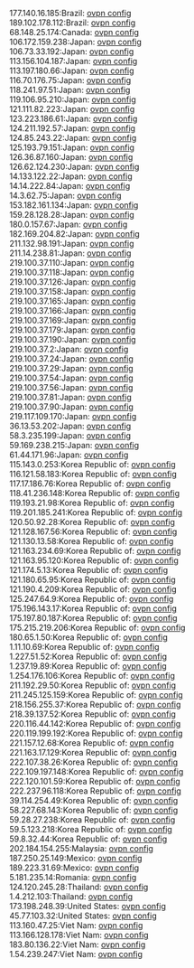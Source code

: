 177.140.16.185:Brazil: [ovpn config](vpn/177_140_16_185.ovpn)  
189.102.178.112:Brazil: [ovpn config](vpn/189_102_178_112.ovpn)  
68.148.25.174:Canada: [ovpn config](vpn/68_148_25_174.ovpn)  
106.172.159.238:Japan: [ovpn config](vpn/106_172_159_238.ovpn)  
106.73.33.192:Japan: [ovpn config](vpn/106_73_33_192.ovpn)  
113.156.104.187:Japan: [ovpn config](vpn/113_156_104_187.ovpn)  
113.197.180.66:Japan: [ovpn config](vpn/113_197_180_66.ovpn)  
116.70.176.75:Japan: [ovpn config](vpn/116_70_176_75.ovpn)  
118.241.97.51:Japan: [ovpn config](vpn/118_241_97_51.ovpn)  
119.106.95.210:Japan: [ovpn config](vpn/119_106_95_210.ovpn)  
121.111.82.223:Japan: [ovpn config](vpn/121_111_82_223.ovpn)  
123.223.186.61:Japan: [ovpn config](vpn/123_223_186_61.ovpn)  
124.211.192.57:Japan: [ovpn config](vpn/124_211_192_57.ovpn)  
124.85.243.22:Japan: [ovpn config](vpn/124_85_243_22.ovpn)  
125.193.79.151:Japan: [ovpn config](vpn/125_193_79_151.ovpn)  
126.36.87.160:Japan: [ovpn config](vpn/126_36_87_160.ovpn)  
126.62.124.230:Japan: [ovpn config](vpn/126_62_124_230.ovpn)  
14.133.122.22:Japan: [ovpn config](vpn/14_133_122_22.ovpn)  
14.14.222.84:Japan: [ovpn config](vpn/14_14_222_84.ovpn)  
14.3.62.75:Japan: [ovpn config](vpn/14_3_62_75.ovpn)  
153.182.161.134:Japan: [ovpn config](vpn/153_182_161_134.ovpn)  
159.28.128.28:Japan: [ovpn config](vpn/159_28_128_28.ovpn)  
180.0.157.67:Japan: [ovpn config](vpn/180_0_157_67.ovpn)  
182.169.204.82:Japan: [ovpn config](vpn/182_169_204_82.ovpn)  
211.132.98.191:Japan: [ovpn config](vpn/211_132_98_191.ovpn)  
211.14.238.81:Japan: [ovpn config](vpn/211_14_238_81.ovpn)  
219.100.37.110:Japan: [ovpn config](vpn/219_100_37_110.ovpn)  
219.100.37.118:Japan: [ovpn config](vpn/219_100_37_118.ovpn)  
219.100.37.126:Japan: [ovpn config](vpn/219_100_37_126.ovpn)  
219.100.37.158:Japan: [ovpn config](vpn/219_100_37_158.ovpn)  
219.100.37.165:Japan: [ovpn config](vpn/219_100_37_165.ovpn)  
219.100.37.166:Japan: [ovpn config](vpn/219_100_37_166.ovpn)  
219.100.37.169:Japan: [ovpn config](vpn/219_100_37_169.ovpn)  
219.100.37.179:Japan: [ovpn config](vpn/219_100_37_179.ovpn)  
219.100.37.190:Japan: [ovpn config](vpn/219_100_37_190.ovpn)  
219.100.37.2:Japan: [ovpn config](vpn/219_100_37_2.ovpn)  
219.100.37.24:Japan: [ovpn config](vpn/219_100_37_24.ovpn)  
219.100.37.29:Japan: [ovpn config](vpn/219_100_37_29.ovpn)  
219.100.37.54:Japan: [ovpn config](vpn/219_100_37_54.ovpn)  
219.100.37.56:Japan: [ovpn config](vpn/219_100_37_56.ovpn)  
219.100.37.81:Japan: [ovpn config](vpn/219_100_37_81.ovpn)  
219.100.37.90:Japan: [ovpn config](vpn/219_100_37_90.ovpn)  
219.117.109.170:Japan: [ovpn config](vpn/219_117_109_170.ovpn)  
36.13.53.202:Japan: [ovpn config](vpn/36_13_53_202.ovpn)  
58.3.235.199:Japan: [ovpn config](vpn/58_3_235_199.ovpn)  
59.169.238.215:Japan: [ovpn config](vpn/59_169_238_215.ovpn)  
61.44.171.96:Japan: [ovpn config](vpn/61_44_171_96.ovpn)  
115.143.0.253:Korea Republic of: [ovpn config](vpn/115_143_0_253.ovpn)  
116.121.58.183:Korea Republic of: [ovpn config](vpn/116_121_58_183.ovpn)  
117.17.186.76:Korea Republic of: [ovpn config](vpn/117_17_186_76.ovpn)  
118.41.236.148:Korea Republic of: [ovpn config](vpn/118_41_236_148.ovpn)  
119.193.21.98:Korea Republic of: [ovpn config](vpn/119_193_21_98.ovpn)  
119.201.185.241:Korea Republic of: [ovpn config](vpn/119_201_185_241.ovpn)  
120.50.92.28:Korea Republic of: [ovpn config](vpn/120_50_92_28.ovpn)  
121.128.167.56:Korea Republic of: [ovpn config](vpn/121_128_167_56.ovpn)  
121.130.13.58:Korea Republic of: [ovpn config](vpn/121_130_13_58.ovpn)  
121.163.234.69:Korea Republic of: [ovpn config](vpn/121_163_234_69.ovpn)  
121.163.95.120:Korea Republic of: [ovpn config](vpn/121_163_95_120.ovpn)  
121.174.5.13:Korea Republic of: [ovpn config](vpn/121_174_5_13.ovpn)  
121.180.65.95:Korea Republic of: [ovpn config](vpn/121_180_65_95.ovpn)  
121.190.4.209:Korea Republic of: [ovpn config](vpn/121_190_4_209.ovpn)  
125.247.64.9:Korea Republic of: [ovpn config](vpn/125_247_64_9.ovpn)  
175.196.143.17:Korea Republic of: [ovpn config](vpn/175_196_143_17.ovpn)  
175.197.80.187:Korea Republic of: [ovpn config](vpn/175_197_80_187.ovpn)  
175.215.219.206:Korea Republic of: [ovpn config](vpn/175_215_219_206.ovpn)  
180.65.1.50:Korea Republic of: [ovpn config](vpn/180_65_1_50.ovpn)  
1.11.10.69:Korea Republic of: [ovpn config](vpn/1_11_10_69.ovpn)  
1.227.51.52:Korea Republic of: [ovpn config](vpn/1_227_51_52.ovpn)  
1.237.19.89:Korea Republic of: [ovpn config](vpn/1_237_19_89.ovpn)  
1.254.176.106:Korea Republic of: [ovpn config](vpn/1_254_176_106.ovpn)  
211.192.29.50:Korea Republic of: [ovpn config](vpn/211_192_29_50.ovpn)  
211.245.125.159:Korea Republic of: [ovpn config](vpn/211_245_125_159.ovpn)  
218.156.255.37:Korea Republic of: [ovpn config](vpn/218_156_255_37.ovpn)  
218.39.137.52:Korea Republic of: [ovpn config](vpn/218_39_137_52.ovpn)  
220.116.44.142:Korea Republic of: [ovpn config](vpn/220_116_44_142.ovpn)  
220.119.199.192:Korea Republic of: [ovpn config](vpn/220_119_199_192.ovpn)  
221.157.12.68:Korea Republic of: [ovpn config](vpn/221_157_12_68.ovpn)  
221.163.17.129:Korea Republic of: [ovpn config](vpn/221_163_17_129.ovpn)  
222.107.38.26:Korea Republic of: [ovpn config](vpn/222_107_38_26.ovpn)  
222.109.197.148:Korea Republic of: [ovpn config](vpn/222_109_197_148.ovpn)  
222.120.101.59:Korea Republic of: [ovpn config](vpn/222_120_101_59.ovpn)  
222.237.96.118:Korea Republic of: [ovpn config](vpn/222_237_96_118.ovpn)  
39.114.254.49:Korea Republic of: [ovpn config](vpn/39_114_254_49.ovpn)  
58.227.68.143:Korea Republic of: [ovpn config](vpn/58_227_68_143.ovpn)  
59.28.27.238:Korea Republic of: [ovpn config](vpn/59_28_27_238.ovpn)  
59.5.123.218:Korea Republic of: [ovpn config](vpn/59_5_123_218.ovpn)  
59.8.32.44:Korea Republic of: [ovpn config](vpn/59_8_32_44.ovpn)  
202.184.154.255:Malaysia: [ovpn config](vpn/202_184_154_255.ovpn)  
187.250.25.149:Mexico: [ovpn config](vpn/187_250_25_149.ovpn)  
189.223.31.69:Mexico: [ovpn config](vpn/189_223_31_69.ovpn)  
5.181.235.14:Romania: [ovpn config](vpn/5_181_235_14.ovpn)  
124.120.245.28:Thailand: [ovpn config](vpn/124_120_245_28.ovpn)  
1.4.212.103:Thailand: [ovpn config](vpn/1_4_212_103.ovpn)  
173.198.248.39:United States: [ovpn config](vpn/173_198_248_39.ovpn)  
45.77.103.32:United States: [ovpn config](vpn/45_77_103_32.ovpn)  
113.160.47.25:Viet Nam: [ovpn config](vpn/113_160_47_25.ovpn)  
113.166.128.178:Viet Nam: [ovpn config](vpn/113_166_128_178.ovpn)  
183.80.136.22:Viet Nam: [ovpn config](vpn/183_80_136_22.ovpn)  
1.54.239.247:Viet Nam: [ovpn config](vpn/1_54_239_247.ovpn)  
